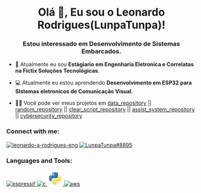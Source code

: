 <h1 align="center">Olá 👋, Eu sou o Leonardo Rodrigues(LunpaTunpa)!</h1>
<h3 align="center">Estou interessado em Desenvolvimento de Sistemas Embarcados.</h3>

- 💼 Atualmente eu sou **Estágiario em Engenharia Eletronica e Correlatas na Fictix Soluções Tecnológicas**.

- 💻 Atualmente eu estou aprendendo **Desenvolvimento em ESP32 para SIstemas eletronicos de Comunicação Visual**.

- 👨‍💻 Você pode ver meus projetos em [data_repository](https://github.com/LunpaTunpa/data_repository) || [random_repository](https://github.com/LunpaTunpa/Portfolio) || [clear_script_repository](https://github.com/LunpaTunpa/clear_script_repository) || [assist_system_repository](https://github.com/LunpaTunpa/assist_system) || [cybersecurity_repository](https://github.com/LunpaTunpa/cybersecurity_repository)

<h3 align="left">Connect with me:</h3>
<p align="left">
<a href="https://www.linkedin.com/in/leonardorodriguesti/" target="blank"><img align="center" src="https://raw.githubusercontent.com/rahuldkjain/github-profile-readme-generator/master/src/images/icons/Social/linked-in-alt.svg" alt="leonardo-a-rodrigues-eng" height="30" width="40" /></a>
<a href="" target="blank"><img align="center" src="https://raw.githubusercontent.com/rahuldkjain/github-profile-readme-generator/master/src/images/icons/Social/discord.svg" alt="LunpaTunpa#8895" height="30" width="40" /></a>
</p>

<h3 align="left">Languages and Tools:</h3>
<p align="left"> <a href="https://www.espressif.com/" target="_blank" rel="noreferrer"> <img src="https://cdn.worldvectorlogo.com/logos/espressif-systems.svg" alt="espressif" width="40" height="40"/> </a> <a href="https://www.w3schools.com/c/" target="_blank" rel="noreferrer"> <img src="https://upload.wikimedia.org/wikipedia/commons/thumb/3/35/The_C_Programming_Language_logo.svg/250px-The_C_Programming_Language_logo.svg.png" alt="c" width="40" height="40"/> </a> <a href="https://www.python.org" target="_blank" rel="noreferrer"> <img src="https://raw.githubusercontent.com/devicons/devicon/master/icons/python/python-original.svg" alt="python" width="40" height="40"/> </a> <a href="https://aws.amazon.com/pt/" target="_blank" rel="noreferrer"> <img src="https://kineticit.com.au/wp-content/uploads/2022/10/AWS_logo.png" alt="aws" width="40" height="40"/> </a> </p>
